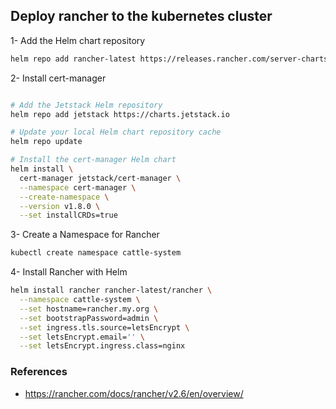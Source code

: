## Deploy rancher to the kubernetes cluster

1- Add the Helm chart repository

```bash
helm repo add rancher-latest https://releases.rancher.com/server-charts/latest

```

2- Install cert-manager

```bash

# Add the Jetstack Helm repository
helm repo add jetstack https://charts.jetstack.io

# Update your local Helm chart repository cache
helm repo update

# Install the cert-manager Helm chart
helm install \
  cert-manager jetstack/cert-manager \
  --namespace cert-manager \
  --create-namespace \
  --version v1.8.0 \
  --set installCRDs=true

```

3- Create a Namespace for Rancher

```bash
kubectl create namespace cattle-system
```

4- Install Rancher with Helm

```bash
helm install rancher rancher-latest/rancher \
  --namespace cattle-system \
  --set hostname=rancher.my.org \
  --set bootstrapPassword=admin \
  --set ingress.tls.source=letsEncrypt \
  --set letsEncrypt.email='' \
  --set letsEncrypt.ingress.class=nginx
```

### References

- https://rancher.com/docs/rancher/v2.6/en/overview/
